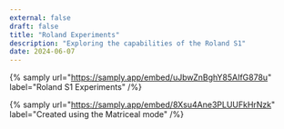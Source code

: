 ```yaml
---
external: false
draft: false
title: "Roland Experiments"
description: "Exploring the capabilities of the Roland S1"
date: 2024-06-07
---
```



{% samply url="https://samply.app/embed/uJbwZnBghY85AIfG878u" label="Roland S1 Experiments" /%}

{% samply url="https://samply.app/embed/8Xsu4Ane3PLUUFkHrNzk" label="Created using the Matriceal mode" /%}
